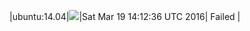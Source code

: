 |ubuntu:14.04|![](https://cdn.rawgit.com/Neilpang/letest/master/status/ubuntu-14.04.svg)|Sat Mar 19 14:12:36 UTC 2016| Failed |
